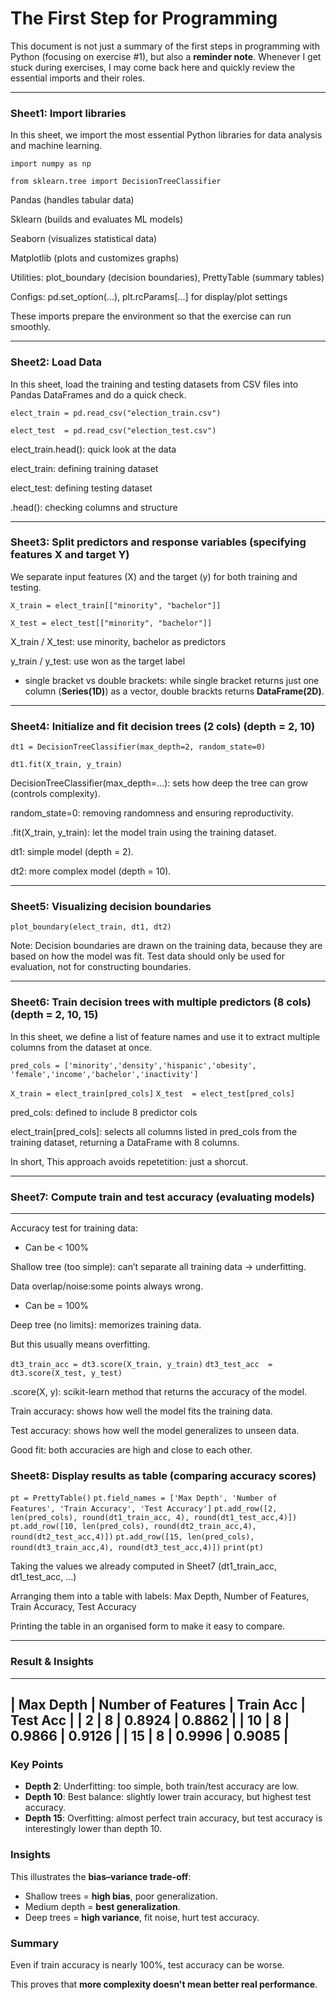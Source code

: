 # The First Step for Programming

This document is not just a summary of the first steps in programming with Python (focusing on exercise #1), but also a **reminder note**.
Whenever I get stuck during exercises, I may come back here and quickly review the essential imports and their roles.

---
### Sheet1: Import libraries

In this sheet, we import the most essential Python libraries for data analysis and machine learning.

`import numpy as np`

`from sklearn.tree import DecisionTreeClassifier`

Pandas (handles tabular data)

Sklearn (builds and evaluates ML models)

Seaborn (visualizes statistical data)

Matplotlib (plots and customizes graphs)

Utilities: plot_boundary (decision boundaries), PrettyTable (summary tables)

Configs: pd.set_option(...), plt.rcParams[...] for display/plot settings

These imports prepare the environment so that the exercise can run smoothly.

---
### Sheet2: Load Data

In this sheet, load the training and testing datasets from CSV files into Pandas DataFrames and do a quick check.

`elect_train = pd.read_csv("election_train.csv")`

`elect_test  = pd.read_csv("election_test.csv")`

elect_train.head(): quick look at the data

elect_train: defining training dataset

elect_test: defining testing dataset

.head(): checking columns and structure


---
### Sheet3: Split predictors and response variables (specifying features X and target Y)

We separate input features (X) and the target (y) for both training and testing.

`X_train = elect_train[["minority", "bachelor"]]`

`X_test = elect_test[["minority", "bachelor"]]`

X_train / X_test: use minority, bachelor as predictors

y_train / y_test: use won as the target label

- single bracket vs double brackets: while single bracket returns just one column (**Series(1D)**) as a vector, double brackts returns **DataFrame(2D)**.

---
### Sheet4: Initialize and fit decision trees (2 cols) (depth = 2, 10)

`dt1 = DecisionTreeClassifier(max_depth=2, random_state=0)`

`dt1.fit(X_train, y_train)`

DecisionTreeClassifier(max_depth=...): sets how deep the tree can grow (controls complexity).

random_state=0: removing randomness and ensuring reproductivity.

.fit(X_train, y_train): let the model train using the training dataset.

dt1: simple model (depth = 2).

dt2:  more complex model (depth = 10).

---
### Sheet5: Visualizing decision boundaries

`plot_boundary(elect_train, dt1, dt2)`

Note: Decision boundaries are drawn on the training data, because they are based on how the model was fit. Test data should only be used for evaluation, not for constructing boundaries.

---
### Sheet6: Train decision trees with multiple predictors (8 cols) (depth = 2, 10, 15)

In this sheet, we define a list of feature names and use it to extract multiple columns from the dataset at once.

`pred_cols = ['minority','density','hispanic','obesity',
             'female','income','bachelor','inactivity']`

`X_train = elect_train[pred_cols]`
`X_test  = elect_test[pred_cols]`

pred_cols: defined to include 8 predictor cols

elect_train[pred_cols]: selects all columns listed in pred_cols from the training dataset, returning a DataFrame with 8 columns.

In short, This approach avoids repetetition: just a shorcut.

---
### Sheet7: Compute train and test accuracy (evaluating models)
---

Accuracy test for training data:

- Can be < 100%

Shallow tree (too simple): can’t separate all training data → underfitting.

Data overlap/noise:some points always wrong.


- Can be = 100%

Deep tree (no limits): memorizes training data.

But this usually means overfitting.

`dt3_train_acc = dt3.score(X_train, y_train)`
`dt3_test_acc  = dt3.score(X_test, y_test)`

.score(X, y): scikit-learn method that returns the accuracy of the model.

Train accuracy: shows how well the model fits the training data.

Test accuracy: shows how well the model generalizes to unseen data.

Good fit:  both accuracies are high and close to each other.


### Sheet8: Display results as table (comparing accuracy scores)

`pt = PrettyTable()`
`pt.field_names = ['Max Depth', 'Number of Features', 'Train Accuracy', 'Test Accuracy']`
`pt.add_row([2, len(pred_cols), round(dt1_train_acc, 4), round(dt1_test_acc,4)])`
`pt.add_row([10, len(pred_cols), round(dt2_train_acc,4), round(dt2_test_acc,4)])`
`pt.add_row([15, len(pred_cols), round(dt3_train_acc,4), round(dt3_test_acc,4)])`
`print(pt)`

Taking the values we already computed in Sheet7 (dt1_train_acc, dt1_test_acc, …)

Arranging them into a table with labels: Max Depth, Number of Features, Train Accuracy, Test Accuracy

Printing the table in an organised form to make it easy to compare.

---
### Result & Insights

---------------------------------------------------------
| Max Depth | Number of Features | Train Acc | Test Acc |
|     2     |          8         |  0.8924   | 0.8862   | 
|     10    |          8         |  0.9866   | 0.9126   | 
|     15    |          8         |  0.9996   | 0.9085   | 
---------------------------------------------------------

### Key Points
- **Depth 2**: Underfitting: too simple, both train/test accuracy are low.  
- **Depth 10**: Best balance: slightly lower train accuracy, but highest test accuracy.  
- **Depth 15**: Overfitting: almost perfect train accuracy, but test accuracy is interestingly lower than depth 10.  

### Insights
This illustrates the **bias–variance trade-off**:
- Shallow trees = **high bias**, poor generalization.  
- Medium depth = **best generalization**.  
- Deep trees = **high variance**, fit noise, hurt test accuracy.  

### Summary
Even if train accuracy is nearly 100%, test accuracy can be worse.  

This proves that **more complexity doesn't mean better real performance**.
